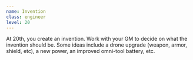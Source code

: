 ```yaml
---
name: Invention
class: engineer
level: 20
---
```

At 20th, you create an invention. Work with your GM to decide on what the invention should be. Some ideas
include a drone upgrade (weapon, armor, shield, etc), a new power, an improved omni-tool battery, etc.
